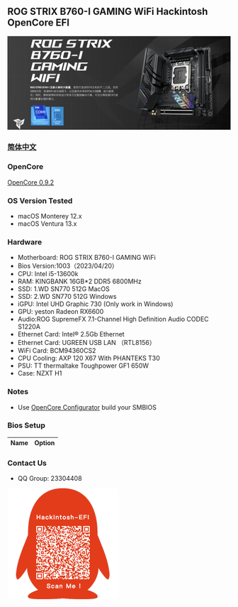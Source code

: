 ## ROG STRIX B760-I GAMING WiFi Hackintosh OpenCore EFI

![image](ScreenShot/ROGB760I.png)

### [简体中文](README.zh_CN.md)

### OpenCore

[OpenCore 0.9.2](https://github.com/acidanthera/OpenCorePkg)

### OS Version Tested

- macOS Monterey 12.x
- macOS Ventura  13.x 

### Hardware

- Motherboard: ROG STRIX B760-I GAMING WiFi
- Bios Version:1003（2023/04/20）
- CPU: Intel i5-13600k
- RAM: KINGBANK 16GB*2 DDR5 6800MHz
- SSD: 1.WD SN770 512G MacOS
- SSD: 2.WD SN770 512G Windows
- iGPU: Intel UHD Graphic 730 (Only work in Windows)
- GPU: yeston Radeon RX6600
- Audio:ROG SupremeFX 7.1-Channel High Definition Audio CODEC S1220A
- Ethernet Card: Intel® 2.5Gb Ethernet
- Ethernet Card: UGREEN USB LAN （RTL8156）
- WiFi Card: BCM94360CS2
- CPU Cooling: AXP 120 X67 With PHANTEKS T30
- PSU: TT thermaltake Toughpower GF1 650W
- Case: NZXT H1

### Notes

 - Use [OpenCore Configurator](https://mackie100projects.altervista.org/opencore-configurator/) build your SMBIOS

### Bios Setup

| Name | Option |
| ----- | --- |


### Contact Us

 - QQ Group: 23304408

![image](ScreenShot/QRCode.png)